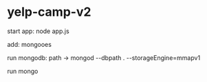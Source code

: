 # yelp-camp-v2

start app: node app.js

add: mongooes

run mongodb: path -> mongod --dbpath . --storageEngine=mmapv1

run mongo
